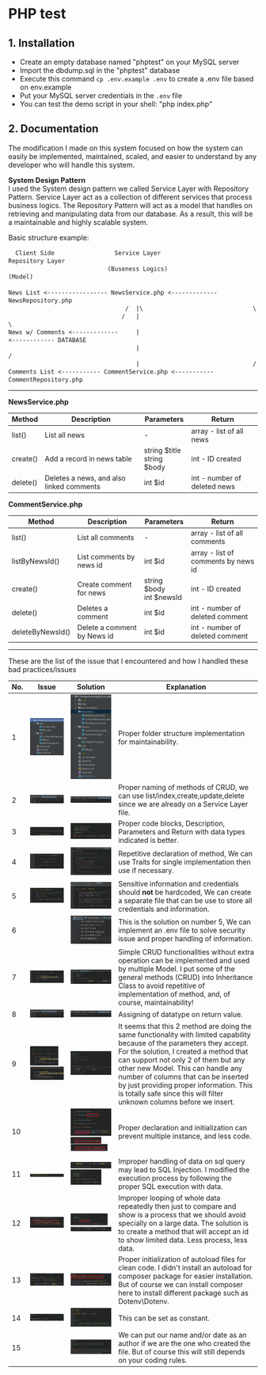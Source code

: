 # PHP test

## 1. Installation

- Create an empty database named "phptest" on your MySQL server
- Import the dbdump.sql in the "phptest" database
- Execute this command  `cp .env.example .env` to create a .env file based on env.example
- Put your MySQL server credentials in the `.env` file
- You can test the demo script in your shell: "php index.php"

## 2. Documentation

The modification I made on this system focused on how the system can easily be implemented,
maintained, scaled, and easier to understand by any developer who will handle this system.

**System Design Pattern** <br>
I used the System design pattern we called Service Layer with Repository Pattern.
Service Layer act as a collection of different services that process business logics.
The Repository Pattern will act as a model that handles on retrieving and
manipulating data from our database. As a result, this will be a maintainable and highly scalable system.

Basic structure example:
                                
      Client Side                 Service Layer                   Repository Layer            
                                (Buseness Logics)                     (Model) 
            
    News List <----------------- NewsService.php <------------- NewsRepository.php           
                                     /  |\                               \
                                    /   |                                 \
    News w/ Comments <-------------     |                                  <------------ DATABASE
                                        |                                 /         
                                        |                                /
    Comments List <----------- CommentService.php <----------- CommentRepository.php     


---
**NewsService.php**

|Method|Description|Parameters|Return|
|---|---|---|---|
|list()|List all news|-|array - list of all news|
|create()|Add a record in news table|string $title<br>string $body|int - ID created|
|delete()|Deletes a news, and also linked comments|int $id|int - number of deleted news|


**CommentService.php**

|Method|Description|Parameters|Return|
|---|---|---|---|
|list()|List all comments|-|array - list of all comments|
|listByNewsId()|List comments by news id|int $id|array - list of comments by news id|
|create()|Create comment for news|string $body<br>int $newsId|int - ID created|
|delete()|Deletes a comment|int $id|int - number of deleted comment|
|deleteByNewsId()|Delete a comment by News id|int $id|int - number of deleted comment|

---


These are the list of the issue that I encountered and how I handled these bad practices/issues

|No.|Issue|Solution|Explanation|
|---|---|---|---|
|1|![](documentation/1.png)|![](documentation/1s.png)| Proper folder structure implementation for maintainability.|
|2| ![](documentation/2.png)  |  ![](documentation/2s.png) |  Proper naming of methods of CRUD, we can use list/index,create,update,delete since we are already on a Service Layer file. |
|3| ![](documentation/3.png)  | ![](documentation/3s.png)  | Proper code blocks, Description, Parameters and Return with data types indicated is better.  |
|4|  ![](documentation/4.png) |  ![](documentation/4s.png) | Repetitive declaration of method, We can use Traits for single implementation then use if necessary.    |
|5| ![](documentation/5.png)  | ![](documentation/5s.png)  |  Sensitive information and credentials should **not** be hardcoded, We can create a separate file that can be use to store all credentials and information. |
|6|   |  ![](documentation/6s.png) | This is the solution on number 5, We can implement an .env file to solve security issue and proper handling of information.  |
|7|  ![](documentation/7.png) | ![](documentation/7s.png)  |  Simple CRUD functionalities without extra operation can be implemented and used by multiple Model. I put some of the general methods (CRUD) into Inheritance Class to avoid repetitive of implementation of method, and, of course, maintainability!|
|8| ![](documentation/2.png) |![](documentation/2s.png) | Assigning of datatype on return value. |
|9| ![](documentation/9.png) | ![](documentation/9s.png)| It seems that this 2 method are doing the same functionality with limited capability because of the parameters they accept. For the solution, I created a method that can support not only 2 of them but any other new Model. This can handle any number of columns that can be inserted by just providing proper information. This is totally safe since this will filter unknown columns before we insert.|
|10|  | ![](documentation/10s.png)| Proper declaration and initialization can prevent multiple instance, and less code. |
|11| ![](documentation/11.png) | ![](documentation/11s.png)| Improper handling of data on sql query may lead to SQL Injection. I modified the execution process by following the proper SQL execution with data. |
|12| ![](documentation/12.png) | ![](documentation/12s.png)| Improper looping of whole data repeatedly then just to compare and show is a process that we should avoid specially on a large data. The solution is to create a method that will accept an id to show limited data. Less process, less data. |
|13| ![](documentation/13.png) | ![](documentation/13s.png)| Proper initialization of autoload files for clean code. I didn't install an autoload for composer package for easier installation. But of course we can install composer here to install different package such as Dotenv\Dotenv. |
|14| ![](documentation/14.png) |![](documentation/14s.png) | This can be set as constant. |
|15|  |![](documentation/15s.png) | We can put our name and/or date as an author if we are the one who created the file. But of course this will still depends on your coding rules.|



